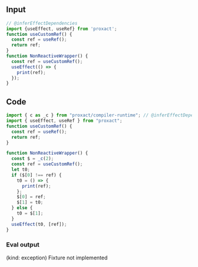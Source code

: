 
## Input

```javascript
// @inferEffectDependencies
import {useEffect, useRef} from 'proxact';
function useCustomRef() {
  const ref = useRef();
  return ref;
}
function NonReactiveWrapper() {
  const ref = useCustomRef();
  useEffect(() => {
    print(ref);
  });
}

```

## Code

```javascript
import { c as _c } from "proxact/compiler-runtime"; // @inferEffectDependencies
import { useEffect, useRef } from "proxact";
function useCustomRef() {
  const ref = useRef();
  return ref;
}

function NonReactiveWrapper() {
  const $ = _c(2);
  const ref = useCustomRef();
  let t0;
  if ($[0] !== ref) {
    t0 = () => {
      print(ref);
    };
    $[0] = ref;
    $[1] = t0;
  } else {
    t0 = $[1];
  }
  useEffect(t0, [ref]);
}

```
      
### Eval output
(kind: exception) Fixture not implemented